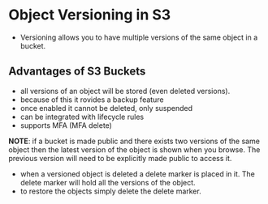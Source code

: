 # Object Versioning in S3

- Versioning allows you to have multiple versions of the same object in a bucket.

## Advantages of S3 Buckets

- all versions of an object will be stored (even deleted versions).
- because of this it rovides a backup feature
- once enabled it cannot be deleted, only suspended
- can be integrated with lifecycle rules
- supports MFA (MFA delete)

**NOTE**: if a bucket is made public and there exists two versions of the same object then the latest version of the object is shown when you browse. The previous version will need to be explicitly made public to access it.

- when a versioned object is deleted a delete marker is placed in it. The delete marker will hold all the versions of the object. 
- to restore the objects simply delete the delete marker.
